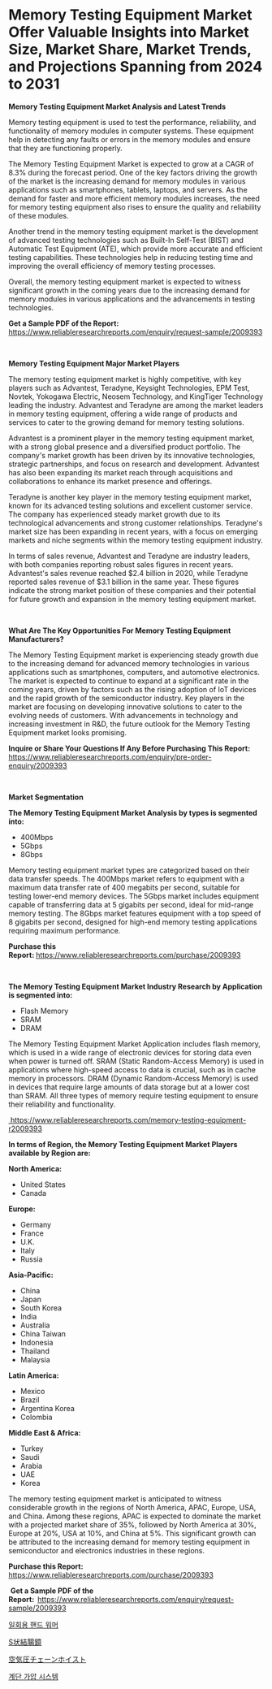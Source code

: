 <p><h1>Memory Testing Equipment Market Offer Valuable Insights into Market Size, Market Share, Market Trends, and Projections Spanning from 2024 to 2031</h1></p><p><strong>Memory Testing Equipment Market Analysis and Latest Trends</strong></p>
<p><p>Memory testing equipment is used to test the performance, reliability, and functionality of memory modules in computer systems. These equipment help in detecting any faults or errors in the memory modules and ensure that they are functioning properly.</p><p>The Memory Testing Equipment Market is expected to grow at a CAGR of 8.3% during the forecast period. One of the key factors driving the growth of the market is the increasing demand for memory modules in various applications such as smartphones, tablets, laptops, and servers. As the demand for faster and more efficient memory modules increases, the need for memory testing equipment also rises to ensure the quality and reliability of these modules.</p><p>Another trend in the memory testing equipment market is the development of advanced testing technologies such as Built-In Self-Test (BIST) and Automatic Test Equipment (ATE), which provide more accurate and efficient testing capabilities. These technologies help in reducing testing time and improving the overall efficiency of memory testing processes.</p><p>Overall, the memory testing equipment market is expected to witness significant growth in the coming years due to the increasing demand for memory modules in various applications and the advancements in testing technologies.</p></p>
<p><strong>Get a Sample PDF of the Report:&nbsp;</strong> <a href="https://www.reliableresearchreports.com/enquiry/request-sample/2009393">https://www.reliableresearchreports.com/enquiry/request-sample/2009393</a></p>
<p>&nbsp;</p>
<p><strong>Memory Testing Equipment Major Market Players</strong></p>
<p><p>The memory testing equipment market is highly competitive, with key players such as Advantest, Teradyne, Keysight Technologies, EPM Test, Novtek, Yokogawa Electric, Neosem Technology, and KingTiger Technology leading the industry. Advantest and Teradyne are among the market leaders in memory testing equipment, offering a wide range of products and services to cater to the growing demand for memory testing solutions.</p><p>Advantest is a prominent player in the memory testing equipment market, with a strong global presence and a diversified product portfolio. The company's market growth has been driven by its innovative technologies, strategic partnerships, and focus on research and development. Advantest has also been expanding its market reach through acquisitions and collaborations to enhance its market presence and offerings.</p><p>Teradyne is another key player in the memory testing equipment market, known for its advanced testing solutions and excellent customer service. The company has experienced steady market growth due to its technological advancements and strong customer relationships. Teradyne's market size has been expanding in recent years, with a focus on emerging markets and niche segments within the memory testing equipment industry.</p><p>In terms of sales revenue, Advantest and Teradyne are industry leaders, with both companies reporting robust sales figures in recent years. Advantest's sales revenue reached $2.4 billion in 2020, while Teradyne reported sales revenue of $3.1 billion in the same year. These figures indicate the strong market position of these companies and their potential for future growth and expansion in the memory testing equipment market.</p></p>
<p>&nbsp;</p>
<p><strong>What Are The Key Opportunities For Memory Testing Equipment Manufacturers?</strong></p>
<p><p>The Memory Testing Equipment market is experiencing steady growth due to the increasing demand for advanced memory technologies in various applications such as smartphones, computers, and automotive electronics. The market is expected to continue to expand at a significant rate in the coming years, driven by factors such as the rising adoption of IoT devices and the rapid growth of the semiconductor industry. Key players in the market are focusing on developing innovative solutions to cater to the evolving needs of customers. With advancements in technology and increasing investment in R&D, the future outlook for the Memory Testing Equipment market looks promising.</p></p>
<p><strong>Inquire or Share Your Questions If Any Before Purchasing This Report:</strong> <a href="https://www.reliableresearchreports.com/enquiry/pre-order-enquiry/2009393">https://www.reliableresearchreports.com/enquiry/pre-order-enquiry/2009393</a></p>
<p>&nbsp;</p>
<p><strong>Market Segmentation</strong></p>
<p><strong>The Memory Testing Equipment Market Analysis by types is segmented into:</strong></p>
<p><ul><li>400Mbps</li><li>5Gbps</li><li>8Gbps</li></ul></p>
<p><p>Memory testing equipment market types are categorized based on their data transfer speeds. The 400Mbps market refers to equipment with a maximum data transfer rate of 400 megabits per second, suitable for testing lower-end memory devices. The 5Gbps market includes equipment capable of transferring data at 5 gigabits per second, ideal for mid-range memory testing. The 8Gbps market features equipment with a top speed of 8 gigabits per second, designed for high-end memory testing applications requiring maximum performance.</p></p>
<p><strong>Purchase this Report:&nbsp;</strong><a href="https://www.reliableresearchreports.com/purchase/2009393">https://www.reliableresearchreports.com/purchase/2009393</a></p>
<p>&nbsp;</p>
<p><strong>The Memory Testing Equipment Market Industry Research by Application is segmented into:</strong></p>
<p><ul><li>Flash Memory</li><li>SRAM</li><li>DRAM</li></ul></p>
<p><p>The Memory Testing Equipment Market Application includes flash memory, which is used in a wide range of electronic devices for storing data even when power is turned off. SRAM (Static Random-Access Memory) is used in applications where high-speed access to data is crucial, such as in cache memory in processors. DRAM (Dynamic Random-Access Memory) is used in devices that require large amounts of data storage but at a lower cost than SRAM. All three types of memory require testing equipment to ensure their reliability and functionality.</p></p>
<p><a href="https://www.reliableresearchreports.com/memory-testing-equipment-r2009393">&nbsp;https://www.reliableresearchreports.com/memory-testing-equipment-r2009393</a></p>
<p><strong>In terms of Region, the Memory Testing Equipment Market Players available by Region are:</strong></p>
<p>
    <p> <strong> North America: </strong>
        <ul>
            <li>United States</li>
            <li>Canada</li>
        </ul>
        </p> 
    <p> <strong> Europe: </strong>
        <ul>
            <li>Germany</li>
            <li>France</li>
            <li>U.K.</li>
            <li>Italy</li>
            <li>Russia</li>
        </ul>
        </p> 
    <p> <strong> Asia-Pacific: </strong>
        <ul>
            <li>China</li>
            <li>Japan</li>
            <li>South Korea</li>
            <li>India</li>
            <li>Australia</li>
            <li>China Taiwan</li>
            <li>Indonesia</li>
            <li>Thailand</li>
            <li>Malaysia</li>
        </ul>
        </p> 
    <p> <strong> Latin America: </strong>
        <ul>
            <li>Mexico</li>
            <li>Brazil</li>
            <li>Argentina Korea</li>
            <li>Colombia</li>
        </ul>
        </p> 
    <p> <strong> Middle East & Africa: </strong>
        <ul>
            <li>Turkey</li>
            <li>Saudi</li>
            <li>Arabia</li>
            <li>UAE</li>
            <li>Korea</li>
        </ul>
    </p>
    </p>
<p><p>The memory testing equipment market is anticipated to witness considerable growth in the regions of North America, APAC, Europe, USA, and China. Among these regions, APAC is expected to dominate the market with a projected market share of 35%, followed by North America at 30%, Europe at 20%, USA at 10%, and China at 5%. This significant growth can be attributed to the increasing demand for memory testing equipment in semiconductor and electronics industries in these regions.</p></p>
<p><strong>Purchase this Report: </strong><a href="https://www.reliableresearchreports.com/purchase/2009393">https://www.reliableresearchreports.com/purchase/2009393</a></p>
<p>&nbsp;<strong>Get a Sample PDF of the Report:&nbsp;&nbsp;</strong><a href="https://www.reliableresearchreports.com/enquiry/request-sample/2009393">https://www.reliableresearchreports.com/enquiry/request-sample/2009393</a></p>
<p><strong></strong></p>
<p><p><a href="https://medium.com/@leonidasalazar756/%EC%9D%BC%ED%9A%8C%EC%9A%A9-%ED%95%B8%EB%93%9C%EC%9B%8C%EB%A8%B8-%EC%8B%9C%EC%9E%A5-%EC%A1%B0%EC%82%AC-%EB%B3%B4%EA%B3%A0%EC%84%9C-%EA%B7%B8-%EC%97%AD%EC%82%AC-%EB%B0%8F-2024%EB%85%84%EB%B6%80%ED%84%B0-2031%EB%85%84%EA%B9%8C%EC%A7%80%EC%9D%98-%EC%98%88%EC%B8%A1-9005d7f2d785">일회용 핸드 워머</a></p><p><a href="https://medium.com/@trevawiszk20231/%E3%82%B7%E3%82%B0%E3%83%A2%E3%82%A4%E3%83%89%E3%82%B9%E3%82%B3%E3%83%BC%E3%83%97%E5%B8%82%E5%A0%B4-2031%E5%B9%B4%E3%81%BE%E3%81%A7%E3%81%AE%E6%88%90%E5%8A%9F%E3%81%97%E3%81%9F%E3%83%93%E3%82%B8%E3%83%8D%E3%82%B9%E6%88%A6%E7%95%A5%E3%81%AE%E9%8D%B5-6dd65f17bead">S状結腸鏡</a></p><p><a href="https://medium.com/@bonniehoppe1/%E7%A9%BA%E6%B0%97%E5%9C%A7%E3%83%81%E3%82%A7%E3%83%BC%E3%83%B3%E3%83%9B%E3%82%A4%E3%82%B9%E3%83%88%E5%B8%82%E5%A0%B4%E3%81%AF%E5%B8%82%E5%A0%B4%E3%82%B7%E3%82%A7%E3%82%A2-%E5%B8%82%E5%A0%B4%E5%8B%95%E5%90%91-%E3%81%8A%E3%82%88%E3%81%B3%E5%B8%82%E5%A0%B4%E6%88%90%E9%95%B7%E3%81%AB%E9%96%A2%E3%81%99%E3%82%8B%E6%83%85%E5%A0%B1%E3%82%92%E6%8F%90%E4%BE%9B%E3%81%97%E3%81%BE%E3%81%99-6054d6971c46">空気圧チェーンホイスト</a></p><p><a href="https://medium.com/@dessierohan2023/%EA%B3%84%EB%8B%A8-%EC%95%95%EB%A0%A5-%EC%A1%B0%EC%A0%88-%EC%8B%9C%EC%8A%A4%ED%85%9C-%EC%8B%9C%EC%9E%A5-%EC%8B%9C%EC%9E%A5-%EC%A0%90%EC%9C%A0%EC%9C%A8-%EC%8B%9C%EC%9E%A5-%EB%8F%99%ED%96%A5-%EB%B0%8F-%EB%AF%B8%EB%9E%98-%EC%84%B1%EC%9E%A5-%ED%83%90%EC%83%89-96de6776f319">계단 가압 시스템</a></p></p>